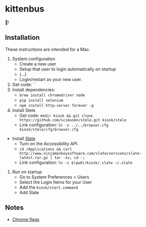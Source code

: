 # kittenbus

:bus:!

## Installation

These instructions are intended for a Mac.

1. System configuration
    * Create a new user
    * Setup that user to login automatically on startup
    * (...)
    * Login/restart as your new user.
1. Get code: ``
1. Install dependencies:
    * `brew install chromedriver node`
    * `pip install selenium`
    * `npm install http-server forever -g`
1. Install Stele
    * Get code: `mkdir kiosk && git clone https://github.com/scimusmn/stele.git kiosk/stele`
    * Link configuration: `ln -s ../../browser.cfg kiosk/stele/cfg/browser.cfg`
* Install [Slate](https://github.com/jigish/slate#installing-slate)
    * Turn on the Accessibility API.
    * `cd /Applications && curl http://www.ninjamonkeysoftware.com/slate/versions/slate-latest.tar.gz | tar -xz; cd -;`
    * Link configuration: `ln -s $(pwd)/kiosk/.slate ~/.slate`
1. Run on startup
    * Go to System Preferences > Users
    * Select the Login Items for your User
    * Add the `kiosk/start.command`
    * Add Slate


## Notes

* [Chrome flags](http://peter.sh/experiments/chromium-command-line-switches/?date=2015-05-14)
